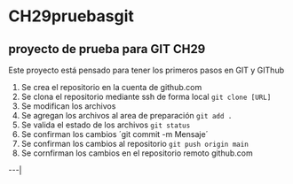 # CH29pruebasgit
## proyecto de prueba para GIT CH29

Este proyecto está pensado para tener los primeros pasos en GIT y GIThub

1. Se crea el repositorio en la cuenta de github.com
2. Se clona el repositorio mediante ssh de forma local `git clone [URL]`
3. Se modifican los archivos
4. Se agregan los archivos al area de preparación `git add .`
5. Se valida el estado de los archivos `git status`
6. Se confirman los cambios ´git commit -m Mensaje´
6. Se confirman los cambios al repositorio `git push origin main`
7. Se cornfirman los cambios en el repositorio remoto github.com

---|

